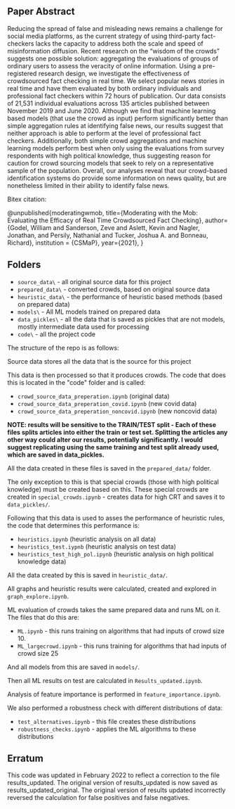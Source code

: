 ## Paper Abstract
Reducing the spread of false and misleading news remains a challenge for social media platforms, as the current strategy of using third-party fact-checkers lacks the capacity to address both the scale and speed of misinformation diffusion. Recent research on the “wisdom of the crowds” suggests one possible solution: aggregating the evaluations of groups of ordinary users to assess the veracity of online information. Using a pre-registered research design, we investigate the effectiveness of crowdsourced fact checking in real time.  We select popular news stories in real time and have them evaluated by both ordinary individuals and professional fact checkers within 72 hours of publication. Our data consists of 21,531 individual evaluations across 135 articles published between November 2019 and June 2020.  Although we find that machine learning based models (that use the crowd as input) perform significantly better than simple aggregation rules at identifying false news, our results suggest that neither approach is able to perform at the level of professional fact checkers. Additionally, both simple crowd aggregations and machine learning models perform best when only using the evaluations from survey respondents with high political knowledge, thus suggesting reason for caution for crowd sourcing models that seek to rely on a representative sample of the population. Overall, our analyses reveal that our crowd-based identification systems do provide some information on news quality, but are nonetheless limited in their ability to identify false news.

Bitex citation:

@unpublished{moderatingwmob,
  title={Moderating with the Mob: Evaluating the Efficacy of Real Time Crowdsourced Fact Checking},
  author={Godel, William and Sanderson, Zeve and Aslett, Kevin and Nagler, Jonathan, and Persily, Nathanial and Tucker, Joshua A. and Bonneau, Richard},
institution = {CSMaP},
  year={2021},
}



## Folders
- `source_data\` - all original source data for this project
- `prepared_data\` - converted crowds, based on original source data
- `heuristic_data\` - the performance of heuristic based methods (based on prepared data)
- `models\` - All ML models trained on prepared data
- `data_pickles\` - all the data that is saved as pickles that are not models, mostly intermediate data used for processing
- `code\` - all the project code


The structure of the repo is as follows:

Source data stores all the data that is the source for this project

This data is then processed so that it produces crowds. The code that does this is located in the "code" folder and is called:
- `crowd_source_data_preperation.ipynb` (original data)
- `crowd_source_data_preperation_covid.ipynb` (new covid data)
- `crowd_source_data_preperation_noncovid.ipynb` (new noncovid data)

**NOTE: results will be sensitive to the TRAIN/TEST split - Each of these files splits articles into either the train or test set. Splitting the articles any other way could alter our results, potentially significantly. I would suggest replicating using the same training and test split already used, which are saved in data_pickles.**

All the data created in these files is saved in the `prepared_data/` folder.

The only exception to this is that special crowds (those with high political knowledge) must be created based on this. These special crowds are created in `special_crowds.ipynb` - creates data for high CRT  and saves it to `data_pickles/`.

Following that this data is used to asses the performance of heuristic rules, the code that determines this performance is:
- `heuristics.ipynb` (heuristic analysis on all data)
- `heuristics_test.iypnb` (heuristic analysis on test data)
- `heuristics_test_high_pol.ipynb` (heuristic analysis on high political knowledge data)

All the data created by this is saved in `heuristic_data/`.

All graphs and heuristic results were calculated, created and explored in `graph_explore.ipynb`.

ML evaluation of crowds takes the same prepared data and runs ML on it. The files that do this are:
- `ML.ipynb` - this runs training on algorithms that had inputs of crowd size 10. 
- `ML_largecrowd.ipynb` - this runs training for algorithms that had inputs of crowd size 25

And all models from this are saved in `models/`.

Then all ML results on test are calculated in `Results_updated.ipynb`.

Analysis of feature importance is performed in `feature_importance.ipynb`.

We also performed a robustness check with different distributions of data:
- `test_alternatives.ipynb` - this file creates these distributions
- `robustness_checks.ipynb` - applies the ML algorithms to these distributions

## Erratum

This code was updated in February 2022 to reflect a correction to the file results_updated. The original version of results_updated is now saved as results_updated_original. The original version of results updated incorrectly reversed the calculation for false positives and false negatives.


